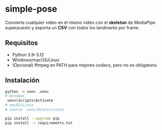 # simple-pose

Convierte cualquier video en el mismo video con el **skeleton** de MediaPipe superpuesto y exporta un **CSV** con todos los landmarks por frame.

## Requisitos

- Python 3.9–3.12
- Windows/macOS/Linux
- (Opcional) ffmpeg en PATH para mejores codecs, pero no es obligatorio

## Instalación

```bash
python -m venv .venv
# Windows
.venv\Scripts\Activate
# macOS/Linux
# source .venv/bin/activate

pip install --upgrade pip
pip install -r requirements.txt
